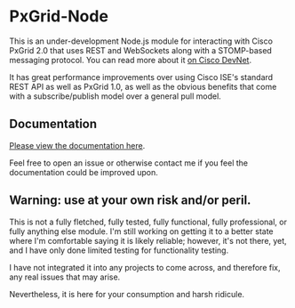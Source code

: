 # PxGrid-Node
This is an under-development Node.js module for interacting with Cisco PxGrid 2.0 that uses REST and WebSockets along with a STOMP-based messaging protocol. You can read more about it [on Cisco DevNet](https://developer.cisco.com/docs/pxgrid/#!introduction-to-pxgrid-2-0).

It has great performance improvements over using Cisco ISE's standard REST API as well as PxGrid 1.0, as well as the obvious benefits that come with a subscribe/publish model over a general pull model.

## Documentation
[Please view the documentation here](https://rnwolfe.github.io/pxgrid-node/).

Feel free to open an issue or otherwise contact me if you feel the documentation could be improved upon.

## **Warning**: use at your own risk and/or peril.
This is not a fully fletched, fully tested, fully functional, fully professional, or fully anything else module. I'm still working on getting it to a better state where I'm comfortable saying it is likely reliable; however, it's not there, yet, and I have only done limited testing for functionality testing.

I have not integrated it into any projects to come across, and therefore fix, any real issues that may arise.

Nevertheless, it is here for your consumption and harsh ridicule.

